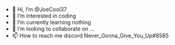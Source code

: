 - 👋 Hi, I’m @JoeCool37
- 👀 I’m interested in coding
- 🌱 I’m currently learning nothing
- 💞️ I’m looking to collaborate on ...
- 📫 How to reach me discord Never_Gonna_Give_You_Up#8585

<!---
JoeCool37/JoeCool37 is a ✨ special ✨ repository because its `README.md` (this file) appears on your GitHub profile.
You can click the Preview link to take a look at your changes.
--->
